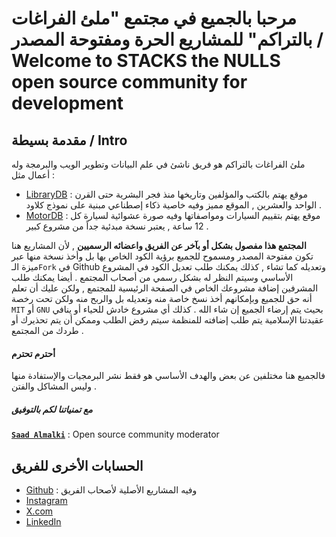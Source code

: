 # مرحبا بالجميع في مجتمع "ملئ الفراغات بالتراكم" للمشاريع الحرة ومفتوحة المصدر / Welcome to STACKS the NULLS open source community for development

## مقدمة بسيطة / Intro
ملئ الفراغات بالتراكم هو فريق ناشئ في علم البيانات وتطوير الويب والبرمجة وله أعمال مثل :
- [LibraryDB](https://librarydb.netlify.app) : موقع يهتم بالكتب والمؤلفين وتاريخها منذ فجر البشرية حتى القرن الواحد والعشرين , الموقع مميز وفيه خاصية ذكاء إصطناعي مبنية على نموذج كلاود .
- [MotorDB](https://motordb.netlify.app) : موقع يهتم بتقييم السيارات ومواصفاتها وفيه صورة عشوائية لسيارة كل 12 ساعة , يعتبر نسخة مبدئية جداً من مشروع كبير .

**المجتمع هذا مفصول بشكل أو بآخر عن الفريق واعضائه الرسميين** , لأن المشاريع هنا تكون مفتوحة المصدر ومسموح للجميع برؤية الكود الخاص بها بل وأخذ نسخة منها عبر ميزة الـ`Fork` في Github وتعديله كما تشاء , كذلك يمكنك طلب تعديل الكود في المشروع الأساسي وسيتم النظر له بشكل رسمي من أصحاب المجتمع .
أيضا يمكنك طلب المشرفين إضافة مشروعك الخاص في الصفحة الرئيسية للمجتمع , ولكن عليك أن تعلم أنه حق للجميع وبإمكانهم أخذ نسخ خاصة منه وتعديله بل والربح منه ولكن تحت رخصة `MIT` أو `GNU` بحيث يتم إرضاء الجميع إن شاء الله . كذلك أي مشروع خادش للحياء أو ينافي عقيدتنا الإسلامية يتم طلب إضافته للمنظمة سيتم رفض الطلب وممكن أن يتم تحذيرك أو طردك من المجتمع .

#### أحترم تحترم
فالجميع هنا مختلفين عن بعض والهدف الأساسي هو فقط نشر البرمجيات والإستفادة منها وليس المشاكل والفتن .
##### مع تمنياتنا لكم بالتوفيق
**[`Saad Almalki`](https://github.com/Saad711T)** : Open source community moderator

## الحسابات الأخرى للفريق
- [Github](https://github.com/stacksthenull) : وفيه المشاريع الأصلية لأصحاب الفريق
- [Instagram](https://www.instagram.com/stacksthenulls)
- [X.com](https://x.com/stacksthenulls)
- [LinkedIn](https://www.linkedin.com/company/stacks-the-nulls)
